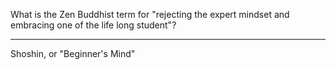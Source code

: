 What is the Zen Buddhist term for "rejecting the expert mindset and embracing one of the life long student"?

---

Shoshin, or "Beginner's Mind"
